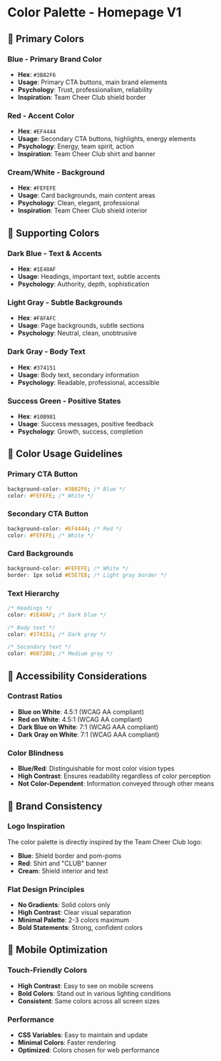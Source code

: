 # Color Palette - Homepage V1

## 🎨 **Primary Colors**

### **Blue - Primary Brand Color**
- **Hex**: `#3B82F6`
- **Usage**: Primary CTA buttons, main brand elements
- **Psychology**: Trust, professionalism, reliability
- **Inspiration**: Team Cheer Club shield border

### **Red - Accent Color**
- **Hex**: `#EF4444`
- **Usage**: Secondary CTA buttons, highlights, energy elements
- **Psychology**: Energy, team spirit, action
- **Inspiration**: Team Cheer Club shirt and banner

### **Cream/White - Background**
- **Hex**: `#FEFEFE`
- **Usage**: Card backgrounds, main content areas
- **Psychology**: Clean, elegant, professional
- **Inspiration**: Team Cheer Club shield interior

## 🎨 **Supporting Colors**

### **Dark Blue - Text & Accents**
- **Hex**: `#1E40AF`
- **Usage**: Headings, important text, subtle accents
- **Psychology**: Authority, depth, sophistication

### **Light Gray - Subtle Backgrounds**
- **Hex**: `#F8FAFC`
- **Usage**: Page backgrounds, subtle sections
- **Psychology**: Neutral, clean, unobtrusive

### **Dark Gray - Body Text**
- **Hex**: `#374151`
- **Usage**: Body text, secondary information
- **Psychology**: Readable, professional, accessible

### **Success Green - Positive States**
- **Hex**: `#10B981`
- **Usage**: Success messages, positive feedback
- **Psychology**: Growth, success, completion

## 🎨 **Color Usage Guidelines**

### **Primary CTA Button**
```css
background-color: #3B82F6; /* Blue */
color: #FEFEFE; /* White */
```

### **Secondary CTA Button**
```css
background-color: #EF4444; /* Red */
color: #FEFEFE; /* White */
```

### **Card Backgrounds**
```css
background-color: #FEFEFE; /* White */
border: 1px solid #E5E7EB; /* Light gray border */
```

### **Text Hierarchy**
```css
/* Headings */
color: #1E40AF; /* Dark blue */

/* Body text */
color: #374151; /* Dark gray */

/* Secondary text */
color: #6B7280; /* Medium gray */
```

## 🎨 **Accessibility Considerations**

### **Contrast Ratios**
- **Blue on White**: 4.5:1 (WCAG AA compliant)
- **Red on White**: 4.5:1 (WCAG AA compliant)
- **Dark Blue on White**: 7:1 (WCAG AAA compliant)
- **Dark Gray on White**: 7:1 (WCAG AAA compliant)

### **Color Blindness**
- **Blue/Red**: Distinguishable for most color vision types
- **High Contrast**: Ensures readability regardless of color perception
- **Not Color-Dependent**: Information conveyed through other means

## 🎨 **Brand Consistency**

### **Logo Inspiration**
The color palette is directly inspired by the Team Cheer Club logo:
- **Blue**: Shield border and pom-poms
- **Red**: Shirt and "CLUB" banner
- **Cream**: Shield interior and text

### **Flat Design Principles**
- **No Gradients**: Solid colors only
- **High Contrast**: Clear visual separation
- **Minimal Palette**: 2-3 colors maximum
- **Bold Statements**: Strong, confident colors

## 🎨 **Mobile Optimization**

### **Touch-Friendly Colors**
- **High Contrast**: Easy to see on mobile screens
- **Bold Colors**: Stand out in various lighting conditions
- **Consistent**: Same colors across all screen sizes

### **Performance**
- **CSS Variables**: Easy to maintain and update
- **Minimal Colors**: Faster rendering
- **Optimized**: Colors chosen for web performance
